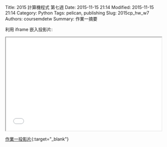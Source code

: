 Title: 2015 計算機程式 第七週
Date: 2015-11-15 21:14
Modified: 2015-11-15 21:14
Category: Python
Tags: pelican, publishing
Slug: 2015cp_hw_w7
Authors: coursemdetw
Summary: 作業一摘要


利用 iframe 嵌入投影片:

<iframe src="simplest5.html" width="500" height="300"></iframe>

[作業一投影片](simplest5.html){:target="_blank"}

